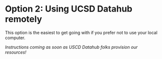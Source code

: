 # Option 2: Using UCSD Datahub remotely

This option is the easiest to get going with if you prefer not to use your local computer.

*Instructions coming as soon as USCD Datahub folks provision our resources!*